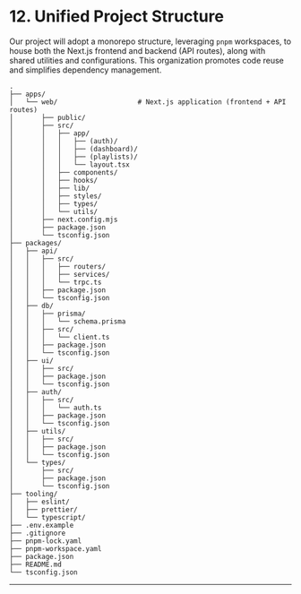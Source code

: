 # **12. Unified Project Structure**

Our project will adopt a monorepo structure, leveraging `pnpm` workspaces, to house both the Next.js frontend and backend (API routes), along with shared utilities and configurations. This organization promotes code reuse and simplifies dependency management.

```plaintext
.
├── apps/
│   └── web/                    # Next.js application (frontend + API routes)
│       ├── public/
│       ├── src/
│       │   ├── app/
│       │   │   ├── (auth)/
│       │   │   ├── (dashboard)/
│       │   │   ├── (playlists)/
│       │   │   └── layout.tsx
│       │   ├── components/
│       │   ├── hooks/
│       │   ├── lib/
│       │   ├── styles/
│       │   ├── types/
│       │   └── utils/
│       ├── next.config.mjs
│       ├── package.json
│       └── tsconfig.json
├── packages/
│   ├── api/
│   │   ├── src/
│   │   │   ├── routers/
│   │   │   ├── services/
│   │   │   └── trpc.ts
│   │   ├── package.json
│   │   └── tsconfig.json
│   ├── db/
│   │   ├── prisma/
│   │   │   └── schema.prisma
│   │   ├── src/
│   │   │   └── client.ts
│   │   ├── package.json
│   │   └── tsconfig.json
│   ├── ui/
│   │   ├── src/
│   │   ├── package.json
│   │   └── tsconfig.json
│   ├── auth/
│   │   ├── src/
│   │   │   └── auth.ts
│   │   ├── package.json
│   │   └── tsconfig.json
│   ├── utils/
│   │   ├── src/
│   │   ├── package.json
│   │   └── tsconfig.json
│   └── types/
│       ├── src/
│       ├── package.json
│       └── tsconfig.json
├── tooling/
│   ├── eslint/
│   ├── prettier/
│   └── typescript/
├── .env.example
├── .gitignore
├── pnpm-lock.yaml
├── pnpm-workspace.yaml
├── package.json
├── README.md
└── tsconfig.json
```

---
